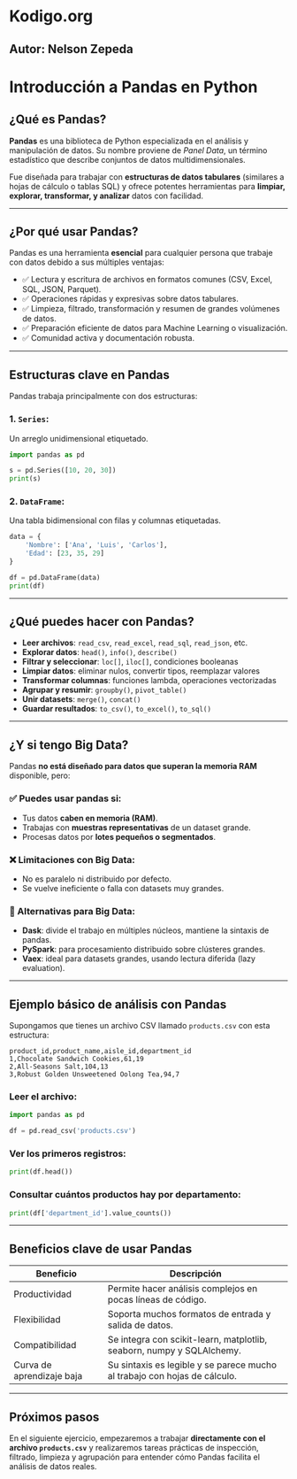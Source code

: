 # Kodigo.org
## Autor: Nelson Zepeda
# Introducción a Pandas en Python

## ¿Qué es Pandas?

**Pandas** es una biblioteca de Python especializada en el análisis y manipulación de datos. Su nombre proviene de *Panel Data*, un término estadístico que describe conjuntos de datos multidimensionales.

Fue diseñada para trabajar con **estructuras de datos tabulares** (similares a hojas de cálculo o tablas SQL) y ofrece potentes herramientas para **limpiar, explorar, transformar, y analizar** datos con facilidad.

---

## ¿Por qué usar Pandas?

Pandas es una herramienta **esencial** para cualquier persona que trabaje con datos debido a sus múltiples ventajas:

- ✅ Lectura y escritura de archivos en formatos comunes (CSV, Excel, SQL, JSON, Parquet).
- ✅ Operaciones rápidas y expresivas sobre datos tabulares.
- ✅ Limpieza, filtrado, transformación y resumen de grandes volúmenes de datos.
- ✅ Preparación eficiente de datos para Machine Learning o visualización.
- ✅ Comunidad activa y documentación robusta.

---

## Estructuras clave en Pandas

Pandas trabaja principalmente con dos estructuras:

### 1. `Series`:  
Un arreglo unidimensional etiquetado.

```python
import pandas as pd

s = pd.Series([10, 20, 30])
print(s)
```

### 2. `DataFrame`:  
Una tabla bidimensional con filas y columnas etiquetadas.

```python
data = {
    'Nombre': ['Ana', 'Luis', 'Carlos'],
    'Edad': [23, 35, 29]
}

df = pd.DataFrame(data)
print(df)
```

---

## ¿Qué puedes hacer con Pandas?

- **Leer archivos**: `read_csv`, `read_excel`, `read_sql`, `read_json`, etc.
- **Explorar datos**: `head()`, `info()`, `describe()`
- **Filtrar y seleccionar**: `loc[]`, `iloc[]`, condiciones booleanas
- **Limpiar datos**: eliminar nulos, convertir tipos, reemplazar valores
- **Transformar columnas**: funciones lambda, operaciones vectorizadas
- **Agrupar y resumir**: `groupby()`, `pivot_table()`
- **Unir datasets**: `merge()`, `concat()`
- **Guardar resultados**: `to_csv()`, `to_excel()`, `to_sql()`

---

## ¿Y si tengo Big Data?

Pandas **no está diseñado para datos que superan la memoria RAM** disponible, pero:

### ✅ Puedes usar pandas si:
- Tus datos **caben en memoria (RAM)**.
- Trabajas con **muestras representativas** de un dataset grande.
- Procesas datos por **lotes pequeños o segmentados**.

### ❌ Limitaciones con Big Data:
- No es paralelo ni distribuido por defecto.
- Se vuelve ineficiente o falla con datasets muy grandes.

### 🔁 Alternativas para Big Data:
- **Dask**: divide el trabajo en múltiples núcleos, mantiene la sintaxis de pandas.
- **PySpark**: para procesamiento distribuido sobre clústeres grandes.
- **Vaex**: ideal para datasets grandes, usando lectura diferida (lazy evaluation).

---

## Ejemplo básico de análisis con Pandas

Supongamos que tienes un archivo CSV llamado `products.csv` con esta estructura:

```csv
product_id,product_name,aisle_id,department_id
1,Chocolate Sandwich Cookies,61,19
2,All-Seasons Salt,104,13
3,Robust Golden Unsweetened Oolong Tea,94,7
```

### Leer el archivo:

```python
import pandas as pd

df = pd.read_csv('products.csv')
```

### Ver los primeros registros:

```python
print(df.head())
```

### Consultar cuántos productos hay por departamento:

```python
print(df['department_id'].value_counts())
```

---

## Beneficios clave de usar Pandas

| Beneficio                 | Descripción                                                                 |
|---------------------------|-----------------------------------------------------------------------------|
| Productividad             | Permite hacer análisis complejos en pocas líneas de código.                |
| Flexibilidad              | Soporta muchos formatos de entrada y salida de datos.                      |
| Compatibilidad            | Se integra con scikit-learn, matplotlib, seaborn, numpy y SQLAlchemy.      |
| Curva de aprendizaje baja| Su sintaxis es legible y se parece mucho al trabajo con hojas de cálculo.  |

---

## Próximos pasos

En el siguiente ejercicio, empezaremos a trabajar **directamente con el archivo `products.csv`** y realizaremos tareas prácticas de inspección, filtrado, limpieza y agrupación para entender cómo Pandas facilita el análisis de datos reales.
